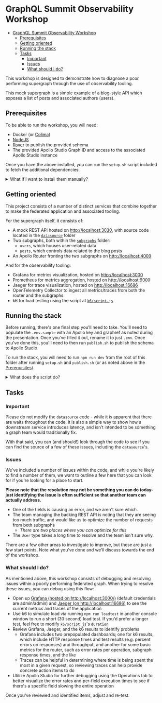 # GraphQL Summit Observability Workshop

- [GraphQL Summit Observability Workshop](#graphql-summit-observability-workshop)
  - [Prerequisites](#prerequisites)
  - [Getting oriented](#getting-oriented)
  - [Running the stack](#running-the-stack)
  - [Tasks](#tasks)
    - [Important](#important)
    - [Issues](#issues)
    - [What should I do?](#what-should-i-do)

This workshop is designed to demonstrate how to diagnose a poor performing supergraph through the use of observability tooling.

This mock supergraph is a simple example of a blog-style API which exposes a list of posts and associated authors (users).

## Prerequisites

To be able to run the workshop, you will need:

- Docker (or [Colima](https://github.com/abiosoft/colima))
- [NodeJS](https://nodejs.org/en)
- [Rover](https://www.apollographql.com/docs/rover/getting-started) to publish the provided schema
- The provided Apollo Studio Graph ID and access to the associated Apollo Studio instance

Once you have the above installed, you can run the `setup.sh` script included to fetch the additional dependencies.

<details>
<summary>What if I want to install them manually?</summary>

If you'd like to install those manually, you will need to:

- Run `docker compose pull` to pull the associated Docker images
- Run `docker pull grafana/k6:0.46.0` to fetch the required [k6 Docker image](https://k6.io) for load testing
- Run `npm install` from the root of the folder to download all required dependencies
- Download the Apollo Router, as noted [on the Apollo Router documentation](https://www.apollographql.com/docs/router/quickstart/)

</details>

## Getting oriented

This project consists of a number of distinct services that combine together to make the federated application and associated tooling.

For the supergraph itself, it consists of:

- A mock REST API hosted on [http://localhost:3030](http://localhost:3030), with source code located in the [`datasource`](/datasource/) folder
- Two subgraphs, both within the [`subgraphs`](/subgraphs/) folder:
  - `users`, which houses user-related data
  - `posts`, which controls data related to the blog posts
- An Apollo Router fronting the two subgraphs on [http://localhost:4000](http://localhost:4000)

And for the observability tooling:

- Grafana for metrics visualization, hosted on [http://localhost:3000](http://localhost:3000)
- Prometheus for metrics aggregation, hosted on [http://localhost:9000](http://localhost:9000)
- Jaeger for trace visualization, hosted on [http://localhost:16686](http://localhost:16686)
- OpenTelemetry Collector to ingest all metrics/traces from both the router and the subgraphs
- k6 for load testing using the script at [`k6/script.js`](/k6/script.js)

## Running the stack

Before running, there's one final step you'll need to take. You'll need to populate the `.env.sample` with an Apollo key and graphref as noted during the presentation. Once you've filled it out, rename it to just `.env`. Once you've done this, you'll need to then run `publish.sh` to publish the schema to Apollo Studio.

To run the stack, you will need to run `npm run dev` from the root of this folder after running `setup.sh` and `publish.sh` (or as noted above in the [Prerequisites](#prerequisites)).

<details>
<summary>What does the script do?</summary>

- Run `docker compose up -d` to start the observability tooling applications using Docker compose
- Start the router with a config and the associated environment variables
- Start the subgraphs using those subgraphs' `npm run dev` commands

Using the singular command is preferable since it will run these all in parallel for you.

</details>

## Tasks

### Important

Please do not modify the `datasource` code - while it is apparent that there are waits throughout the code, it is also a simple way to show how a downstream service introduces latency, and isn't intended to be something a graph team would traditionally fix.

With that said, you can (and should!) look through the code to see if you can find the source of a few of these issues, including the `datasource`'s.

### Issues

We've included a number of issues within the code, and while you're likely to find a number of them, we want to outline a few here that you can look for if you're looking for a place to start.

**Please note that the resolution may not be something you can do today- just identifying the issue is often sufficient so that another team can actually address.**

- One of the fields is causing an error, and we aren't sure which.
- The team managing the backing REST API is noting that they are seeing too much traffic, and would like us to optimize the number of requests from both subgraphs
  - _There are two places where you can optimize for this_
- The `User` type takes a long time to resolve and the team isn't sure why.

There are a few other areas to investigate to improve, but these are just a few start points. Note what you've done and we'll discuss towards the end of the workshop.

### What should I do?

As mentioned above, this workshop consists of debugging and resolving issues within a poorly performing federated graph. When trying to resolve these issues, you can debug using this flow:

- Open up [Grafana (hosted on http://localhost:3000/)](http://localhost:3000) (default credentials are admin/admin) and [Jaeger (on http://localhost:16686)](http://localhost:16686) to see the current metrics and traces of the application
- Use k6 to simulate load via running `npm run loadtest` in another console window to run a short (30 second) load test. If you'd prefer a longer test, feel free to modify [`k6/script.js`](/k6/script.js)'s `duration`
- Review Grafana, Jaeger, and the k6 results to identify problems
  - Grafana includes two prepopulated dashboards; one for k6 results, which include HTTP response times and test results (e.g. percent errors on responses) and throughput, and another for some basic metrics for the router, such as error rates per operation, subgraph response times, and the like
  - Traces can be helpful in determining where time is being spent the most in a given request, so reviewing traces can help provide concrete action items to do
- Utilize Apollo Studio for further debugging using the Operations tab to better visualize the error rates and per-field execution times to see if there's a specific field slowing the entire operation

Once you've reviewed and identified items, adjust and re-test.
